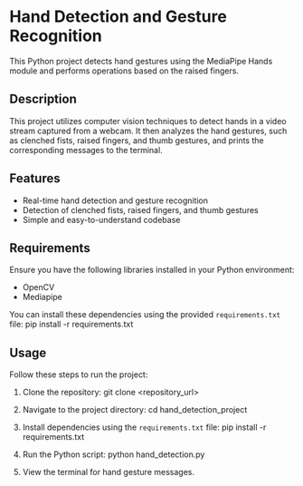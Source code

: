 # Hand Detection and Gesture Recognition

This Python project detects hand gestures using the MediaPipe Hands module and performs operations based on the raised fingers.

## Description

This project utilizes computer vision techniques to detect hands in a video stream captured from a webcam. It then analyzes the hand gestures, such as clenched fists, raised fingers, and thumb gestures, and prints the corresponding messages to the terminal.

## Features

- Real-time hand detection and gesture recognition
- Detection of clenched fists, raised fingers, and thumb gestures
- Simple and easy-to-understand codebase

## Requirements

Ensure you have the following libraries installed in your Python environment:
- OpenCV
- Mediapipe

You can install these dependencies using the provided `requirements.txt` file:
pip install -r requirements.txt


## Usage

Follow these steps to run the project:

1. Clone the repository:
git clone <repository_url>

2. Navigate to the project directory:
cd hand_detection_project

3. Install dependencies using the `requirements.txt` file:
pip install -r requirements.txt

4. Run the Python script:
python hand_detection.py

5. View the terminal for hand gesture messages.
